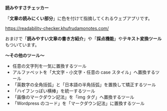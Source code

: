 **読みやすさチェッカー**

「**文章の読みにくい部分**」に色を付けて指摘してくれるウェブアプリです。

https://readability-checker.khufrudamonotes.com/

おまけで「**読みやすい文章の書き方紹介**」や「**採点機能**」や**テキスト変換ツール**もついています。

**～その他のツール～**

- 任意の文字列を一気に置換するツール
- アルファベットを「大文字・小文字・任意の case スタイル」へ置換するツール
- 「英数字の全角括弧」と「日本語の半角括弧」を置換して矯正するツール
- 「ハイフンっぽい横棒」を統一するツール
- 「画像のマークダウン記法」を「img タグ」へ置換するツール
- 「Wordpress のコード」を「マークダウン記法」に置換するツール
